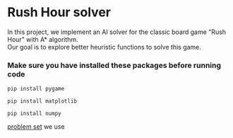 # Rush Hour solver

In this project, we implement an AI solver for the classic board game "Rush Hour" with A* algorithm.  
Our goal is to explore better heuristic functions to solve this game.

### Make sure you have installed these packages before running code

```
pip install pygame
```

```
pip install matplotlib
```

```
pip install numpy
```  

[problem set](https://www.michaelfogleman.com/rush/#DatabaseDownload) we use 
